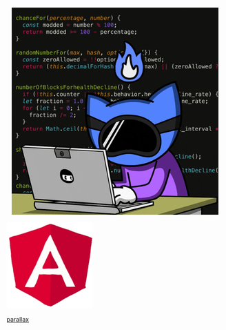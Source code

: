 <p align="center">
<img src="https://github.com/OptimusPrime1996/OptimusPrime1996/blob/main/assets/Code%20Hacking%20GIF%20by%20Pizza%20Ninjas.gif" alt="drawing"/>
</p>

  <img src="https://github.com/OptimusPrime1996/OptimusPrime1996/blob/main/assets/angular.gif" alt="drawing" style="width:200px;height:200px;"/>

<!-- ![Java](https://img.shields.io/badge/Java-ED8B00?logo=java&logoColor=white)
![Java](https://img.shields.io/badge/Java-ED8B00?style=flat-square&logo=java&logoColor=white) -->

[parallax](https://optimusprime1996.github.io/parallax/)

<div></div>

